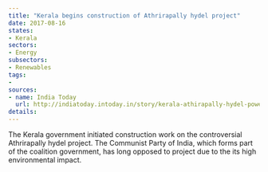 ```yaml
---
title: "Kerala begins construction of Athrirapally hydel project"
date: 2017-08-16
states:
- Kerala
sectors:
- Energy
subsectors:
- Renewables
tags:
- 
sources:
- name: India Today
  url: http://indiatoday.intoday.in/story/kerala-athirapally-hydel-power-project-mm-mani/1/1023502.html
details:
---
```


The Kerala government initiated construction work on the controversial Athrirapally hydel project. The Communist Party of India, which forms part of the coalition government, has long opposed to project due to the its high environmental impact. 

